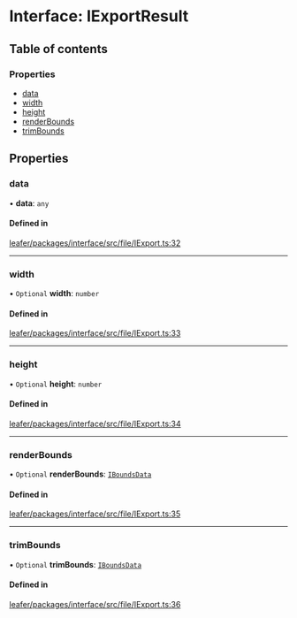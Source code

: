 # Interface: IExportResult

## Table of contents

### Properties

- [data](IExportResult.md#data)
- [width](IExportResult.md#width)
- [height](IExportResult.md#height)
- [renderBounds](IExportResult.md#renderbounds)
- [trimBounds](IExportResult.md#trimbounds)

## Properties

### data

• **data**: `any`

#### Defined in

[leafer/packages/interface/src/file/IExport.ts:32](https://github.com/leaferjs/leafer/blob/8db572e/packages/interface/src/file/IExport.ts#L32)

___

### width

• `Optional` **width**: `number`

#### Defined in

[leafer/packages/interface/src/file/IExport.ts:33](https://github.com/leaferjs/leafer/blob/8db572e/packages/interface/src/file/IExport.ts#L33)

___

### height

• `Optional` **height**: `number`

#### Defined in

[leafer/packages/interface/src/file/IExport.ts:34](https://github.com/leaferjs/leafer/blob/8db572e/packages/interface/src/file/IExport.ts#L34)

___

### renderBounds

• `Optional` **renderBounds**: [`IBoundsData`](IBoundsData.md)

#### Defined in

[leafer/packages/interface/src/file/IExport.ts:35](https://github.com/leaferjs/leafer/blob/8db572e/packages/interface/src/file/IExport.ts#L35)

___

### trimBounds

• `Optional` **trimBounds**: [`IBoundsData`](IBoundsData.md)

#### Defined in

[leafer/packages/interface/src/file/IExport.ts:36](https://github.com/leaferjs/leafer/blob/8db572e/packages/interface/src/file/IExport.ts#L36)
